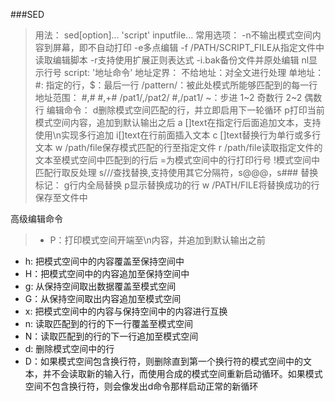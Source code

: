 ###SED
>用法：
sed[option]... 'script' inputfile...
常用选项：
-n不输出模式空间内容到屏幕，即不自动打印
-e多点编辑
-f /PATH/SCRIPT_FILE从指定文件中读取编辑脚本
-r支持使用扩展正则表达式
-i.bak备份文件并原处编辑
nl显示行号
script:
'地址命令'
地址定界：
不给地址：对全文进行处理
单地址：
#: 指定的行，$：最后一行
/pattern/：被此处模式所能够匹配到的每一行
地址范围：
#,#
#,+#
/pat1/,/pat2/
#,/pat1/
 ~：步进
1~2 奇数行
2~2 偶数行
编辑命令：
d删除模式空间匹配的行，并立即启用下一轮循环
p打印当前模式空间内容，追加到默认输出之后
a [\]text在指定行后面追加文本，支持使用\n实现多行追加
i[\]text在行前面插入文本
c [\]text替换行为单行或多行文本
w /path/file保存模式匹配的行至指定文件
r /path/file读取指定文件的文本至模式空间中匹配到的行后
=为模式空间中的行打印行号
!模式空间中匹配行取反处理
s///查找替换,支持使用其它分隔符，s@@@，s###
替换标记：
g行内全局替换
p显示替换成功的行
w /PATH/FILE将替换成功的行保存至文件中

高级编辑命令
>- P：打印模式空间开端至\n内容，并追加到默认输出之前
- h: 把模式空间中的内容覆盖至保持空间中
- H：把模式空间中的内容追加至保持空间中
- g: 从保持空间取出数据覆盖至模式空间
- G：从保持空间取出内容追加至模式空间
- x: 把模式空间中的内容与保持空间中的内容进行互换
- n: 读取匹配到的行的下一行覆盖至模式空间
- N：读取匹配到的行的下一行追加至模式空间
- d: 删除模式空间中的行
- D：如果模式空间包含换行符，则删除直到第一个换行符的模式空间中的文本，并不会读取新的输入行，而使用合成的模式空间重新启动循环。如果模式空间不包含换行符，则会像发出d命令那样启动正常的新循环
